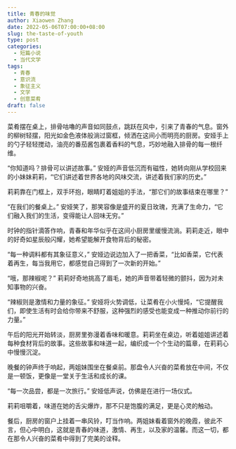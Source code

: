 ```yaml
---
title: 青春的味觉
author: Xiaowen Zhang
date: 2022-05-06T07:00:00+08:00
slug: the-taste-of-youth
type: post
categories:
  - 短篇小说
  - 当代文学
tags:
  - 青春
  - 意识流
  - 象征主义
  - 文学
  - 创意菜肴
draft: false
---
```


菜肴摆在桌上，排骨咕嚕的声音如同鼓点，跳跃在风中，引来了青春的气息。窗外的柳树轻摆，阳光如金色液体般淌过窗框，倾洒在这间小而明亮的厨房。安娅手上的勺子轻轻搅动，油亮的番茄酱包裹着香料的气息，巧妙地融入排骨的每一根纤维。

“你知道吗？排骨可以讲述故事。” 安娅的声音低沉而有磁性，她转向刚从学校回来的小妹妹莉莉，“它们讲述着世界各地的风味交流，讲述着我们家的历史。”

莉莉靠在门框上，双手环抱，眼睛盯着姐姐的手法，“那它们的故事结束在哪里？”

“在我们的餐桌上。” 安娅笑了，那笑容像是盛开的夏日玫瑰，充满了生命力，“它们融入我们的生活，变得能让人回味无穷。”

时钟的指针滴答作响，青春和年华似乎在这间小厨房里缓慢流淌。莉莉走近，眼中的好奇如星辰般闪耀，她希望能解开食物背后的秘密。

“每一种调料都有其象征意义，” 安娅边说边加入了一把香菜，“比如香菜，它代表着再生，每当我用它，都感觉自己得到了一次新的开始。”

“哦，那辣椒呢？” 莉莉好奇地挑高了眉毛，她的声音带着轻微的颤抖，因为对未知事物的兴奋。

“辣椒则是激情和力量的象征。” 安娅将火势调低，让菜肴在小火慢炖，“它提醒我们，即使生活有时会给你带来不舒服，这种强烈的感受也能变成一种推动你前行的力量。”

午后的阳光开始转淡，厨房里弥漫着香味和暖意。莉莉坐在桌边，听着姐姐讲述着每种食材背后的故事。这些故事和味道一起，编织成一个个生动的篇章，在莉莉心中慢慢沉淀。

晚餐的钟声终于响起，两姐妹围坐在餐桌前。那盘令人兴奋的菜肴放在中间，不仅是一顿饭，更像是一堂关于生活和成长的课。

“每一次品尝，都是一次旅行。” 安娅低声说，仿佛是在进行一场仪式。

莉莉咀嚼着，味道在她的舌尖爆炸，那不只是饱腹的满足，更是心灵的触动。

餐后，厨房的窗户上挂着一串风铃，叮当作响。两姐妹看着窗外的晚霞，彼此不言，但心中明白，这就是青春的味道，激情、再生，以及家的温馨。而这一切，都在那令人兴奋的菜肴中得到了完美的诠释。